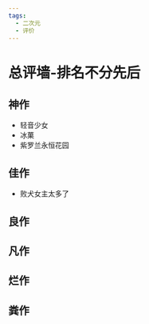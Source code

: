 ```yaml
---
tags:
  - 二次元
  - 评价  
---
```


# 总评墙-排名不分先后

## 神作

+ 轻音少女
+ 冰菓
+ 紫罗兰永恒花园


## 佳作

+ 败犬女主太多了

## 良作



## 凡作



## 烂作



## 粪作